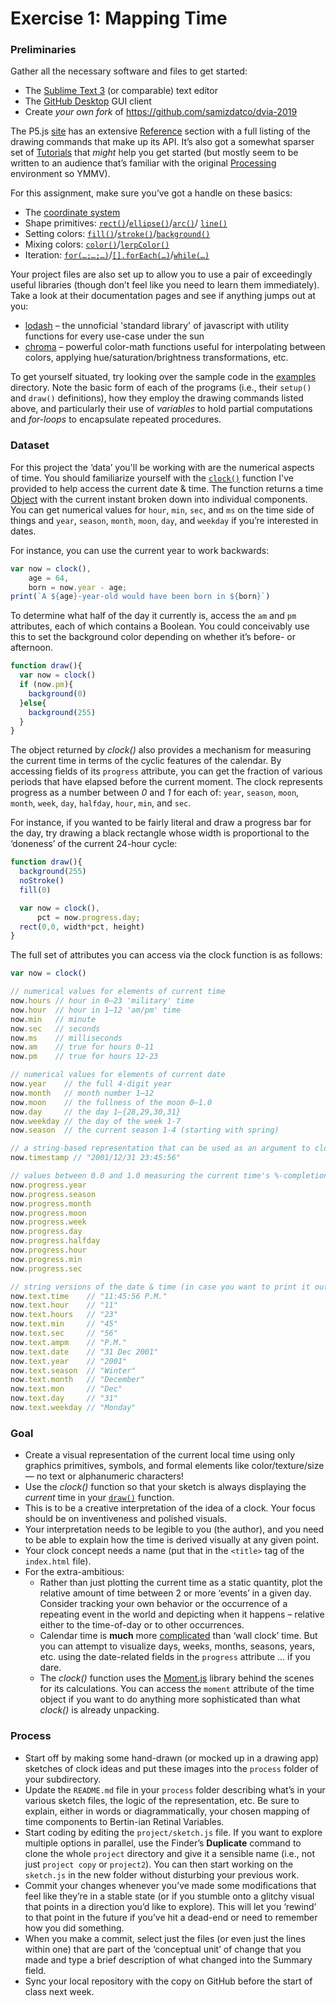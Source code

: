 # Exercise 1: Mapping Time

### Preliminaries

Gather all the necessary software and files to get started:

- The [Sublime Text 3](http://www.sublimetext.com) (or comparable) text editor
- The [GitHub Desktop](https://desktop.github.com) GUI client
- Create *your own fork* of https://github.com/samizdatco/dvia-2019

The P5.js [site](https://p5js.org) has an extensive [Reference](https://p5js.org/reference/) section with a full listing of the drawing commands that make up its API. It’s also got a somewhat sparser set of [Tutorials](https://p5js.org/learn/) that *might* help you get started (but mostly seem to be written to an audience that’s familiar with the original [Processing](http://processing.org/) environment so YMMV).

For this assignment, make sure you’ve got a handle on these basics:

- The [coordinate system](https://processing.org/tutorials/drawing/)
- Shape primitives: [`rect()`](https://p5js.org/reference/#/p5/rect)/[`ellipse()`](https://p5js.org/reference/#/p5/ellipse)/[`arc()`](https://p5js.org/reference/#/p5/arc)/
[`line()`](https://p5js.org/reference/#/p5/line)
- Setting colors: [`fill()`](https://p5js.org/reference/#/p5/fill)/[`stroke()`](https://p5js.org/reference/#/p5/stroke)/[`background()`](https://p5js.org/reference/#/p5/background)
- Mixing colors: [`color()`](https://p5js.org/reference/#/p5/color)/[`lerpColor()`](https://p5js.org/reference/#/p5/lerpColor)
- Iteration: [`for(…;…;…)`](https://developer.mozilla.org/en-US/docs/Web/JavaScript/Reference/Statements/for)/[`[].forEach(…)`](https://developer.mozilla.org/en-US/docs/Web/JavaScript/Reference/Global_Objects/Array/forEach)/[`while(…)`](https://developer.mozilla.org/en-US/docs/Web/JavaScript/Reference/Statements/while)

Your project files are also set up to allow you to use a pair of exceedingly useful libraries (though don’t feel like you need to learn them immediately). Take a look at their documentation pages and see if anything jumps out at you:

* [lodash](https://lodash.com/docs) – the unnoficial 'standard library' of javascript with utility functions for every use-case under the sun
* [chroma](https://vis4.net/chromajs/) – powerful color-math functions useful for interpolating between colors, applying hue/saturation/brightness transformations, etc.

To get yourself situated, try looking over the sample code in the [examples](./examples) directory. Note the basic form of each of the programs (i.e., their `setup()` and `draw()` definitions), how they employ the drawing commands listed above, and particularly their use of *variables* to hold partial computations and *for-loops* to encapsulate repeated procedures.


### Dataset

For this project the ‘data’ you'll be working with are the numerical aspects of time. You should familiarize yourself with the [`clock()`](libraries/clock.js) function I've provided to help access the current date & time. The function returns a time [Object](https://developer.mozilla.org/en-US/docs/Learn/JavaScript/Objects/Basics) with the current instant broken down into individual components. You can get numerical values for `hour`, `min`, `sec`, and `ms` on the time side of things and `year`, `season`, `month`, `moon`, `day`, and `weekday` if you’re interested in dates.

For instance, you can use the current year to work backwards:

```js
var now = clock(),
    age = 64,
    born = now.year - age;
print(`A ${age}-year-old would have been born in ${born}`)
```

To determine what half of the day it currently is, access the `am` and `pm` attributes, each of which contains a Boolean. You could conceivably use this to set the background color depending on whether it’s before- or afternoon.

```js
function draw(){
  var now = clock()
  if (now.pm){
    background(0)
  }else{
    background(255)
  }
}
```

The object returned by *clock()* also provides a mechanism for measuring the current time in terms of the cyclic features of the calendar. By accessing fields of its `progress` attribute, you can get the fraction of various periods that have elapsed before the current moment. The clock represents progress as a number between *0* and *1* for each of: `year`, `season`, `moon`, `month`, `week`, `day`, `halfday`, `hour`, `min`, and `sec`.

For instance, if you wanted to be fairly literal and draw a progress bar for the day, try drawing a black rectangle whose width is proportional to the ‘doneness’ of the current 24-hour cycle:

```js
function draw(){
  background(255)
  noStroke()
  fill(0)

  var now = clock(),
      pct = now.progress.day;
  rect(0,0, width*pct, height)
}
```


The full set of attributes you can access via the clock function is as follows:

```js
var now = clock()

// numerical values for elements of current time
now.hours // hour in 0–23 'military' time
now.hour  // hour in 1–12 'am/pm' time
now.min   // minute
now.sec   // seconds
now.ms    // milliseconds
now.am    // true for hours 0-11
now.pm    // true for hours 12-23

// numerical values for elements of current date
now.year    // the full 4-digit year
now.month   // month number 1–12
now.moon    // the fullness of the moon 0–1.0
now.day     // the day 1–{28,29,30,31}
now.weekday // the day of the week 1-7
now.season  // the current season 1-4 (starting with spring)

// a string-based representation that can be used as an argument to clockStart
now.timestamp // "2001/12/31 23:45:56"

// values between 0.0 and 1.0 measuring the current time's %-completion of various cycles
now.progress.year
now.progress.season
now.progress.month
now.progress.moon
now.progress.week
now.progress.day
now.progress.halfday
now.progress.hour
now.progress.min
now.progress.sec

// string versions of the date & time (in case you want to print it out)
now.text.time    // "11:45:56 P.M."
now.text.hour    // "11"
now.text.hours   // "23"
now.text.min     // "45"
now.text.sec     // "56"
now.text.ampm    // "P.M."
now.text.date    // "31 Dec 2001"
now.text.year    // "2001"
now.text.season  // "Winter"
now.text.month   // "December"
now.text.mon     // "Dec"
now.text.day     // "31"
now.text.weekday // "Monday"
```

### Goal

- Create a visual representation of the current local time using only graphics primitives, symbols, and formal elements like color/texture/size — no text or alphanumeric characters!
- Use the *clock()* function so that your sketch is always displaying the *current* time in your [`draw()`](https://p5js.org/reference/#/p5/draw) function.
- This is to be a creative interpretation of the idea of a clock. Your focus should be on inventiveness and polished visuals. 
- Your interpretation needs to be legible to you (the author), and you need to be able to explain how the time is derived visually at any given point. 
- Your clock concept needs a name (put that in the `<title>` tag of the `index.html` file).
- For the extra-ambitious:
  * Rather than just plotting the current time as a static quantity, plot the relative amount of time between 2 or more ‘events’ in a given day. Consider tracking your own behavior or the occurrence of a repeating event in the world and depicting when it happens – relative either to the time-of-day or to other occurrences.
  * Calendar time is **much** more [complicated](http://infiniteundo.com/post/25326999628/falsehoods-programmers-believe-about-time) than ‘wall clock’ time. But you can attempt to visualize days, weeks, months, seasons, years, etc. using the date-related fields in the `progress` attribute ... if you dare.
  * The *clock()* function uses the [Moment.js](https://momentjs.com) library behind the scenes for its calculations. You can access the `moment` attribute of the time object if you want to do anything more sophisticated than what *clock()* is already unpacking.


### Process

- Start off by making some hand-drawn (or mocked up in a drawing app) sketches of clock ideas and put these images into the `process` folder of your subdirectory.
- Update the `README.md` file in your `process` folder describing what’s in your various sketch files, the logic of the representation, etc. Be sure to explain, either in words or diagrammatically, your chosen mapping of time components to Bertin-ian Retinal Variables.
- Start coding by editing the `project/sketch.js` file. If you want to explore multiple options in parallel, use the Finder’s **Duplicate** command to clone the whole `project` directory and give it a sensible name (i.e., not just `project copy` or `project2`). You can then start working on the `sketch.js` in the new folder without disturbing your previous work.
- Commit your changes whenever you’ve made some modifications that feel like they’re in a stable state (or if you stumble onto a glitchy visual that points in a direction you’d like to explore). This will let you ‘rewind’ to that point in the future if you’ve hit a dead-end or need to remember how you did something.
- When you make a commit, select just the files (or even just the lines within one) that are part of the ‘conceptual unit’ of change that you made and type a brief description of what changed into the Summary field.
- Sync your local repository with the copy on GitHub before the start of class next week.
